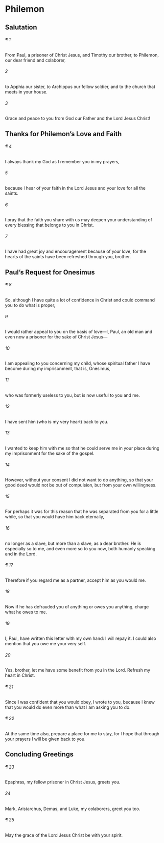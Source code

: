 # Philemon
## Salutation
###### ¶ 1
From Paul, a prisoner of Christ Jesus, and Timothy our brother, to Philemon, our dear friend and colaborer,
###### 2
to Apphia our sister, to Archippus our fellow soldier, and to the church that meets in your house.
###### 3
Grace and peace to you from God our Father and the Lord Jesus Christ!
## Thanks for Philemon’s Love and Faith
###### ¶ 4
I always thank my God as I remember you in my prayers,
###### 5
because I hear of your faith in the Lord Jesus and your love for all the saints.
###### 6
I pray that the faith you share with us may deepen your understanding of every blessing that belongs to you in Christ.
###### 7
I have had great joy and encouragement because of your love, for the hearts of the saints have been refreshed through you, brother.
## Paul’s Request for Onesimus
###### ¶ 8
So, although I have quite a lot of confidence in Christ and could command you to do what is proper,
###### 9
I would rather appeal to you on the basis of love—I, Paul, an old man and even now a prisoner for the sake of Christ Jesus—
###### 10
I am appealing to you concerning my child, whose spiritual father I have become during my imprisonment, that is, Onesimus,
###### 11
who was formerly useless to you, but is now useful to you and me.
###### 12
I have sent him (who is my very heart) back to you.
###### 13
I wanted to keep him with me so that he could serve me in your place during my imprisonment for the sake of the gospel.
###### 14
However, without your consent I did not want to do anything, so that your good deed would not be out of compulsion, but from your own willingness.
###### 15
For perhaps it was for this reason that he was separated from you for a little while, so that you would have him back eternally,
###### 16
no longer as a slave, but more than a slave, as a dear brother. He is especially so to me, and even more so to you now, both humanly speaking and in the Lord.
###### ¶ 17
Therefore if you regard me as a partner, accept him as you would me.
###### 18
Now if he has defrauded you of anything or owes you anything, charge what he owes to me.
###### 19
I, Paul, have written this letter with my own hand: I will repay it. I could also mention that you owe me your very self.
###### 20
Yes, brother, let me have some benefit from you in the Lord. Refresh my heart in Christ.
###### ¶ 21
Since I was confident that you would obey, I wrote to you, because I knew that you would do even more than what I am asking you to do.
###### ¶ 22
At the same time also, prepare a place for me to stay, for I hope that through your prayers I will be given back to you.
## Concluding Greetings
###### ¶ 23
Epaphras, my fellow prisoner in Christ Jesus, greets you.
###### 24
Mark, Aristarchus, Demas, and Luke, my colaborers, greet you too.
###### ¶ 25
May the grace of the Lord Jesus Christ be with your spirit.
